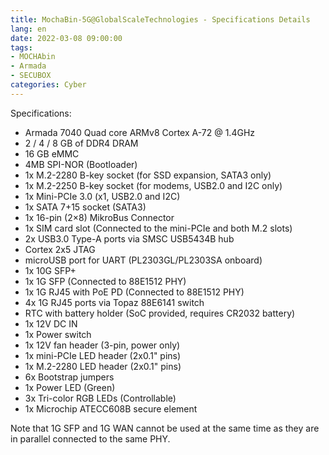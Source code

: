 ```yaml
---
title: MochaBin-5G@GlobalScaleTechnologies - Specifications Details
lang: en
date: 2022-03-08 09:00:00
tags:
- MOCHAbin
- Armada
- SECUBOX
categories: Cyber
---
```


Specifications:
* Armada 7040 Quad core ARMv8 Cortex A-72 @ 1.4GHz
* 2 / 4 / 8 GB of DDR4 DRAM
* 16 GB eMMC
* 4MB SPI-NOR (Bootloader)
* 1x M.2-2280 B-key socket (for SSD expansion, SATA3 only)
* 1x M.2-2250 B-key socket (for modems, USB2.0 and I2C only)
* 1x Mini-PCIe 3.0 (x1, USB2.0 and I2C)
* 1x SATA 7+15 socket (SATA3)
* 1x 16-pin (2×8) MikroBus Connector
* 1x SIM card slot (Connected to the mini-PCIe and both M.2 slots)
* 2x USB3.0 Type-A ports via SMSC USB5434B hub
* Cortex 2x5 JTAG
* microUSB port for UART (PL2303GL/PL2303SA onboard)
* 1x 10G SFP+
* 1x 1G SFP (Connected to 88E1512 PHY)
* 1x 1G RJ45 with PoE PD (Connected to 88E1512 PHY)
* 4x 1G RJ45 ports via Topaz 88E6141 switch
* RTC with battery holder (SoC provided, requires CR2032 battery)
* 1x 12V DC IN
* 1x Power switch
* 1x 12V fan header (3-pin, power only)
* 1x mini-PCIe LED header (2x0.1" pins)
* 1x M.2-2280 LED header (2x0.1" pins)
* 6x Bootstrap jumpers
* 1x Power LED (Green)
* 3x Tri-color RGB LEDs (Controllable)
* 1x Microchip ATECC608B secure element

Note that 1G SFP and 1G WAN cannot be used at the same time as they are in
parallel connected to the same PHY.